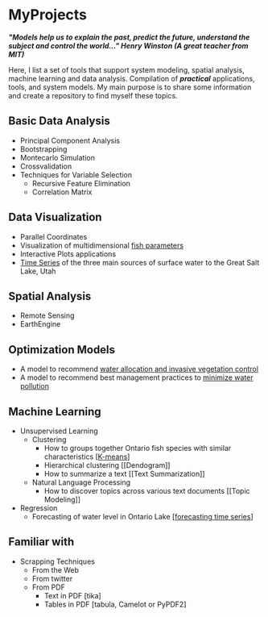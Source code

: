 # MyProjects

<i><b>"Models help us to explain the past, predict the future, understand the subject and control the world..." Henry Winston (A great teacher from MIT)</b></i>

Here, I list a set of tools that support system modeling, spatial analysis, machine learning and data analysis. Compilation of <i><b>practical</b></i> applications, tools, and system models. My main purpose is to share some information and create a repository to find myself these topics. 

[water allocation and invasive vegetation control]: https://github.com/alminagorta/Systems-model-in-Wetlands-to-Allocate-water-and-Manage-Plant-Spread

[minimize water pollution]: https://github.com/alminagorta/SimpleOptimizationModel

[fish parameters]: http://oalminagorta.byethost7.com/Fish_parameters/?i=2
[Time Series]: http://oalminagorta.byethost7.com/TSeries_GSL.html 
[K-means]: https://github.com/alminagorta/MachineLearning/tree/master/Clustering
[forecasting time series]: https://github.com/alminagorta/MachineLearning


## Basic Data Analysis
* Principal Component Analysis
* Bootstrapping
* Montecarlo Simulation
* Crossvalidation
* Techniques for Variable Selection
  * Recursive Feature Elimination
  * Correlation Matrix
## Data Visualization
* Parallel Coordinates
 * Visualization of multidimensional [fish parameters] 
* Interactive Plots applications
 * [Time Series] of the three main sources of surface water to the Great Salt Lake, Utah 
## Spatial Analysis
* Remote Sensing
* EarthEngine
## Optimization Models
* A model to recommend [water allocation and invasive vegetation control]
* A model to recommend best management practices to [minimize water pollution]
## Machine Learning
* Unsupervised Learning
  * Clustering
    * How to groups together Ontario fish species with similar characteristics [[K-means]]
    * Hierarchical clustering [[Dendogram]]
    * How to summarize a text [[Text Summarization]]
  * Natural Language Processing
    * How to discover topics across various text documents [[Topic Modeling]]
* Regression
  * Forecasting of water level in Ontario Lake [[forecasting time series]]
## Familiar with
* Scrapping Techniques
  * From the Web
  * From twitter  
  * From PDF 
    * Text in PDF [tika]
    * Tables in PDF [tabula, Camelot or PyPDF2]
